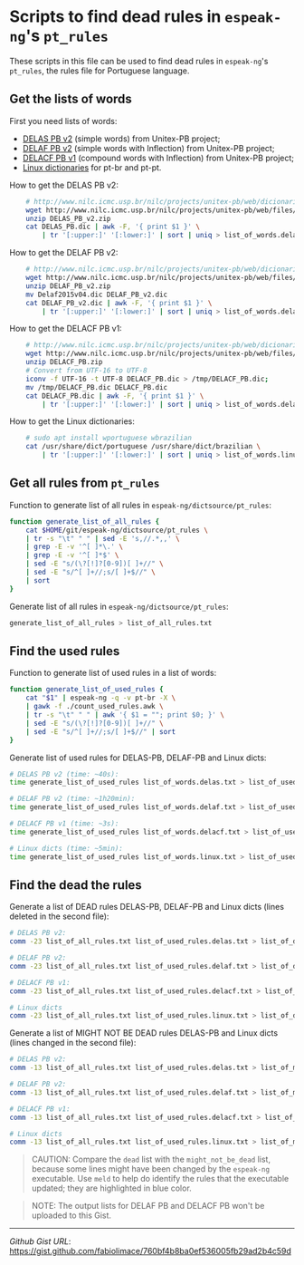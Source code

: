 Scripts to find dead rules in `espeak-ng`\'s `pt_rules`
========================================================

These scripts in this file can be used to find dead rules in `espeak-ng`\'s `pt_rules`, the rules file for Portuguese language.

## Get the lists of words

First you need lists of words:
-   [DELAS PB v2](http://www.nilc.icmc.usp.br/nilc/projects/unitex-pb/web/dicionarios.html) (simple words) from Unitex-PB project;
-   [DELAF PB v2](http://www.nilc.icmc.usp.br/nilc/projects/unitex-pb/web/dicionarios.html) (simple words with Inflection) from Unitex-PB project;
-   [DELACF PB v1](http://www.nilc.icmc.usp.br/nilc/projects/unitex-pb/web/dicionarios.html) (compound words with Inflection) from Unitex-PB project;
-   [Linux dictionaries](https://en.wikipedia.org/wiki/Words_\(Unix\)) for pt-br and pt-pt.

How to get the DELAS PB v2:

```bash
    # http://www.nilc.icmc.usp.br/nilc/projects/unitex-pb/web/dicionarios.html
    wget http://www.nilc.icmc.usp.br/nilc/projects/unitex-pb/web/files/DELAS_PB_v2.zip
    unzip DELAS_PB_v2.zip
    cat DELAS_PB.dic | awk -F, '{ print $1 }' \
        | tr '[:upper:]' '[:lower:]' | sort | uniq > list_of_words.delas.txt
```

How to get the DELAF PB v2:

```bash
    # http://www.nilc.icmc.usp.br/nilc/projects/unitex-pb/web/dicionarios.html
    wget http://www.nilc.icmc.usp.br/nilc/projects/unitex-pb/web/files/DELAF_PB_v2.zip
    unzip DELAF_PB_v2.zip
    mv Delaf2015v04.dic DELAF_PB_v2.dic
    cat DELAF_PB_v2.dic | awk -F, '{ print $1 }' \
        | tr '[:upper:]' '[:lower:]' | sort | uniq > list_of_words.delaf.txt
```

How to get the DELACF PB v1:

```bash
    # http://www.nilc.icmc.usp.br/nilc/projects/unitex-pb/web/dicionarios.html
    wget http://www.nilc.icmc.usp.br/nilc/projects/unitex-pb/web/files/DELACF_PB.zip
    unzip DELACF_PB.zip
    # Convert from UTF-16 to UTF-8
    iconv -f UTF-16 -t UTF-8 DELACF_PB.dic > /tmp/DELACF_PB.dic;
    mv /tmp/DELACF_PB.dic DELACF_PB.dic
    cat DELACF_PB.dic | awk -F, '{ print $1 }' \
        | tr '[:upper:]' '[:lower:]' | sort | uniq > list_of_words.delacf.txt
```

How to get the Linux dictionaries:

```bash
    # sudo apt install wportuguese wbrazilian
    cat /usr/share/dict/portuguese /usr/share/dict/brazilian \
        | tr '[:upper:]' '[:lower:]' | sort | uniq > list_of_words.linux.txt
```

## Get all rules from `pt_rules`

Function to generate list of all rules in `espeak-ng/dictsource/pt_rules`:

```bash
function generate_list_of_all_rules {
	cat $HOME/git/espeak-ng/dictsource/pt_rules \
	| tr -s "\t" " " | sed -E 's,//.*,,' \
	| grep -E -v '^[ ]*\.' \
	| grep -E -v '^[ ]*$' \
	| sed -E "s/(\?[!]?[0-9])[ ]+//" \
	| sed -E "s/^[ ]+//;s/[ ]+$//" \
	| sort
}
```

Generate list of all rules in `espeak-ng/dictsource/pt_rules`:

```bash
generate_list_of_all_rules > list_of_all_rules.txt
```

## Find the used rules

Function to generate list of used rules in a list of words:

```bash
function generate_list_of_used_rules {
	cat "$1" | espeak-ng -q -v pt-br -X \
	| gawk -f ./count_used_rules.awk \
	| tr -s "\t" " " | awk '{ $1 = ""; print $0; }' \
	| sed -E "s/(\?[!]?[0-9])[ ]+//" \
	| sed -E "s/^[ ]+//;s/[ ]+$//" | sort
}
```

Generate list of used rules for DELAS-PB, DELAF-PB and Linux dicts:

```bash
# DELAS PB v2 (time: ~40s):
time generate_list_of_used_rules list_of_words.delas.txt > list_of_used_rules.delas.txt

# DELAF PB v2 (time: ~1h20min):
time generate_list_of_used_rules list_of_words.delaf.txt > list_of_used_rules.delaf.txt

# DELACF PB v1 (time: ~3s):
time generate_list_of_used_rules list_of_words.delacf.txt > list_of_used_rules.delacf.txt

# Linux dicts (time: ~5min):
time generate_list_of_used_rules list_of_words.linux.txt > list_of_used_rules.linux.txt
```

## Find the dead the rules

Generate a list of DEAD rules DELAS-PB, DELAF-PB and Linux dicts (lines deleted in the second file):

```bash
# DELAS PB v2:
comm -23 list_of_all_rules.txt list_of_used_rules.delas.txt > list_of_dead_rules.delas.txt

# DELAF PB v2:
comm -23 list_of_all_rules.txt list_of_used_rules.delaf.txt > list_of_dead_rules.delaf.txt

# DELACF PB v1:
comm -23 list_of_all_rules.txt list_of_used_rules.delacf.txt > list_of_dead_rules.delacf.txt

# Linux dicts
comm -23 list_of_all_rules.txt list_of_used_rules.linux.txt > list_of_dead_rules.linux.txt
```

Generate a list of MIGHT NOT BE DEAD rules DELAS-PB and Linux dicts (lines changed in the second file):

```bash
# DELAS PB v2:
comm -13 list_of_all_rules.txt list_of_used_rules.delas.txt > list_of_might_not_be_dead_rules.delas.txt

# DELAF PB v2:
comm -13 list_of_all_rules.txt list_of_used_rules.delaf.txt > list_of_might_not_be_dead_rules.delaf.txt

# DELACF PB v1:
comm -13 list_of_all_rules.txt list_of_used_rules.delacf.txt > list_of_might_not_be_dead_rules.delacf.txt

# Linux dicts
comm -13 list_of_all_rules.txt list_of_used_rules.linux.txt > list_of_might_not_be_dead_rules.linux.txt
```

> CAUTION:
> Compare the `dead` list with the `might_not_be_dead` list, because some lines might have been changed by the `espeak-ng` executable.
> Use `meld` to help do identify the rules that the executable updated; they are highlighted in blue color.

> NOTE:
> The output lists for DELAF PB and DELACF PB won't be uploaded to this Gist.

---

_Github Gist URL_: <https://gist.github.com/fabiolimace/760bf4b8ba0ef536005fb29ad2b4c59d>


